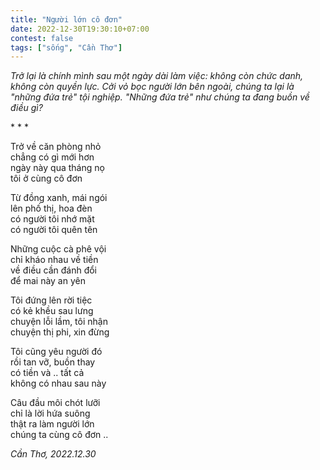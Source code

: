 ```yaml
---
title: "Người lớn cô đơn"
date: 2022-12-30T19:30:10+07:00
contest: false
tags: ["sống", "Cần Thơ"]
---
```

*Trở lại là chính mình sau một ngày dài làm việc: không còn chức danh, không còn quyền lực. Cởi vỏ bọc người lớn bên ngoài, chúng ta lại là "những đứa trẻ" tội nghiệp. "Những đứa trẻ" như chúng ta đang buồn về điều gì?*  
  
\* \* \*
  
Trở về căn phòng nhỏ  
chẳng có gì mới hơn  
ngày này qua tháng nọ  
tôi ở cùng cô đơn  
  
Từ đồng xanh, mái ngói  
lên phố thị, hoa đèn  
có người tôi nhớ mặt  
có người tôi quên tên  
  
Những cuộc cà phê vội  
chỉ kháo nhau về tiền  
về điều cần đánh đổi  
để mai này an yên  
  
Tôi đứng lên rời tiệc  
có kẻ khều sau lưng  
chuyện lỗi lầm, tôi nhận  
chuyện thị phi, xin đừng  
  
Tôi cũng yêu người đó  
rồi tan vỡ, buồn thay  
có tiền và .. tất cả  
không có nhau sau này  
  
Câu đầu môi chót lưỡi  
chỉ là lời hứa suông  
thật ra làm người lớn  
chúng ta cùng cô đơn ..  
  
*Cần Thơ, 2022.12.30*